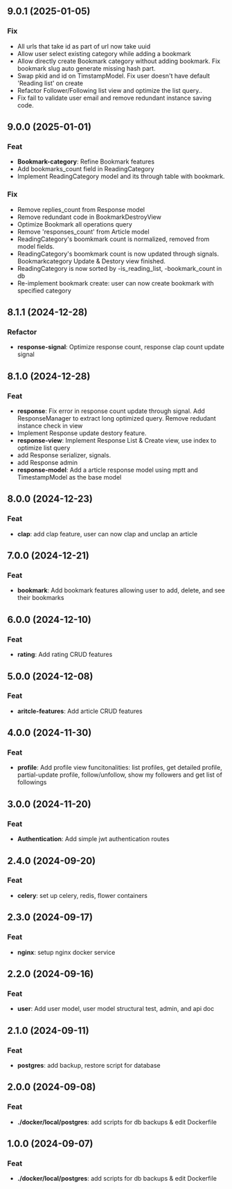 ## 9.0.1 (2025-01-05)

### Fix

- All urls that take id as part of url now take uuid
- Allow user select existing category while adding a bookmark
- Allow directly create Bookmark category without adding bookmark. Fix bookmark slug auto generate missing hash part.
- Swap pkid and id on TimstampModel. Fix user doesn't have default 'Reading list' on create
- Refactor Follower/Following list view and optimize the list query..
- Fix fail to validate user email and remove redundant instance saving code.

## 9.0.0 (2025-01-01)

### Feat

- **Bookmark-category**: Refine Bookmark features
- Add bookmarks_count field in ReadingCategory
- Implement ReadingCategory model and its through table with bookmark.

### Fix

- Remove replies_count from Response model
- Remove redundant code in BookmarkDestroyView
- Optimize Bookmark all operations query
- Remove 'responses_count' from Article model
- ReadingCategory's boomkmark count is normalized, removed from model fields.
- ReadingCategory's boomkmark count is now updated through signals. Bookmarkcategory Update & Destory view finished.
- ReadingCategory is now sorted by -is_reading_list, -bookmark_count in db
- Re-implement bookmark create: user can now create bookmark with specified category

## 8.1.1 (2024-12-28)

### Refactor

- **response-signal**: Optimize response count, response clap count update signal

## 8.1.0 (2024-12-28)

### Feat

- **response**: Fix error in response count update through signal. Add ResponseManager to extract long optimized query. Remove redudant instance check in view
- Implement Response update destory feature.
- **response-view**: Implement Response List & Create view, use index to optimize list query
- add Response serializer, signals.
- add Response admin
- **response-model**: Add a article response model using mptt and TimestampModel as the base model

## 8.0.0 (2024-12-23)

### Feat

- **clap**: add clap feature, user can now clap and unclap an article

## 7.0.0 (2024-12-21)

### Feat

- **bookmark**: Add bookmark features allowing user to add, delete, and see their bookmarks

## 6.0.0 (2024-12-10)

### Feat

- **rating**: Add rating CRUD features

## 5.0.0 (2024-12-08)

### Feat

- **aritcle-features**: Add article CRUD features

## 4.0.0 (2024-11-30)

### Feat

- **profile**: Add profile view funcitonalities: list profiles, get detailed profile, partial-update profile, follow/unfollow, show my followers and get list of followings

## 3.0.0 (2024-11-20)

### Feat

- **Authentication**: Add simple jwt authentication routes

## 2.4.0 (2024-09-20)

### Feat

- **celery**: set up celery, redis, flower containers

## 2.3.0 (2024-09-17)

### Feat

- **nginx**: setup nginx docker service

## 2.2.0 (2024-09-16)

### Feat

- **user**: Add user model, user model structural test, admin, and api doc

## 2.1.0 (2024-09-11)

### Feat

- **postgres**: add backup, restore script for database

## 2.0.0 (2024-09-08)

### Feat

- **./docker/local/postgres**: add scripts for db backups & edit Dockerfile

## 1.0.0 (2024-09-07)

### Feat

- **./docker/local/postgres**: add scripts for db backups & edit Dockerfile
